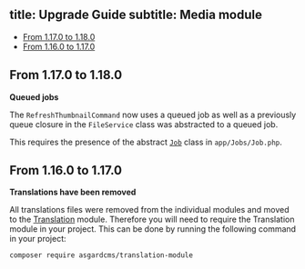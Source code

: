 title: Upgrade Guide
subtitle: Media module
-------

- [From 1.17.0 to 1.18.0](#upgrade-1.18.0)
- [From 1.16.0 to 1.17.0](#upgrade-1.17.0)


## <a name="upgrade-1.18.0" class="anchor" href="#upgrade-1.18.0"></a> From 1.17.0 to **1.18.0**

**Queued jobs**

The `RefreshThumbnailCommand` now uses a queued job as well as a previously queue closure in the `FileService` class was abstracted to a queued job. 

This requires the presence of the abstract [`Job`](https://github.com/AsgardCms/Platform/blob/master/app/Jobs/Job.php) class in `app/Jobs/Job.php`.


## <a name="upgrade-1.17.0" class="anchor" href="#upgrade-1.17.0"></a> From 1.16.0 to **1.17.0**

**Translations have been removed**

All translations files were removed from the individual modules and moved to the [Translation](https://github.com/AsgardCms/Translation) module. Therefore you will need to require the Translation module in your project. This can be done by running the following command in your project:

``` .language-bash
composer require asgardcms/translation-module
```
